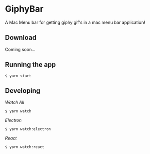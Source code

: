 # GiphyBar
A Mac Menu bar for getting giphy gif's in a mac menu bar application!

## Download
Coming soon...

## Running the app

```shell
$ yarn start
```

## Developing

_Watch All_
```shell
$ yarn watch
```

_Electron_
```shell
$ yarn watch:electron
```

_React_
```shell
$ yarn watch:react
```
